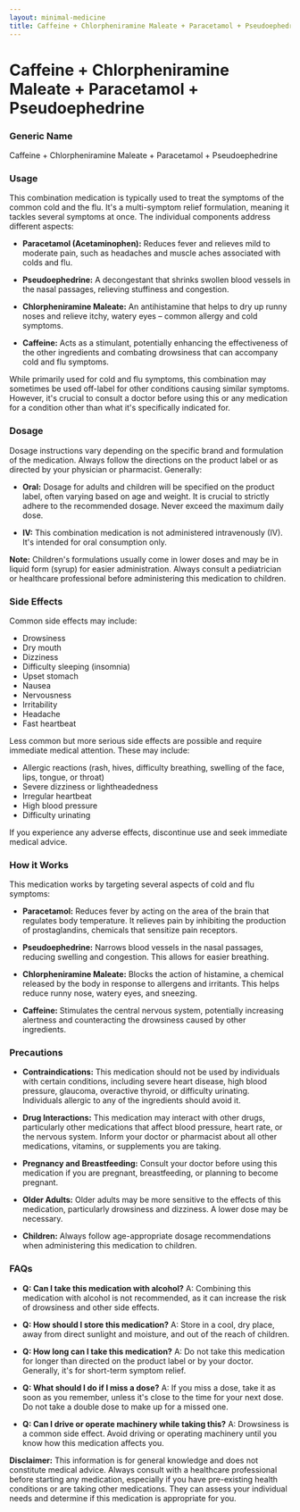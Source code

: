 ```yaml
---
layout: minimal-medicine
title: Caffeine + Chlorpheniramine Maleate + Paracetamol + Pseudoephedrine
---
```


# Caffeine + Chlorpheniramine Maleate + Paracetamol + Pseudoephedrine
### Generic Name
Caffeine + Chlorpheniramine Maleate + Paracetamol + Pseudoephedrine


### Usage

This combination medication is typically used to treat the symptoms of the common cold and the flu.  It's a multi-symptom relief formulation, meaning it tackles several symptoms at once.  The individual components address different aspects:

* **Paracetamol (Acetaminophen):**  Reduces fever and relieves mild to moderate pain, such as headaches and muscle aches associated with colds and flu.

* **Pseudoephedrine:** A decongestant that shrinks swollen blood vessels in the nasal passages, relieving stuffiness and congestion.

* **Chlorpheniramine Maleate:** An antihistamine that helps to dry up runny noses and relieve itchy, watery eyes – common allergy and cold symptoms.

* **Caffeine:** Acts as a stimulant, potentially enhancing the effectiveness of the other ingredients and combating drowsiness that can accompany cold and flu symptoms.

While primarily used for cold and flu symptoms, this combination may sometimes be used off-label for other conditions causing similar symptoms. However, it's crucial to consult a doctor before using this or any medication for a condition other than what it's specifically indicated for.


### Dosage

Dosage instructions vary depending on the specific brand and formulation of the medication.  Always follow the directions on the product label or as directed by your physician or pharmacist.  Generally:

* **Oral:**  Dosage for adults and children will be specified on the product label, often varying based on age and weight.  It is crucial to strictly adhere to the recommended dosage.  Never exceed the maximum daily dose.

* **IV:** This combination medication is not administered intravenously (IV).  It's intended for oral consumption only.

**Note:**  Children's formulations usually come in lower doses and may be in liquid form (syrup) for easier administration.  Always consult a pediatrician or healthcare professional before administering this medication to children.



### Side Effects

Common side effects may include:

* Drowsiness
* Dry mouth
* Dizziness
* Difficulty sleeping (insomnia)
* Upset stomach
* Nausea
* Nervousness
* Irritability
* Headache
* Fast heartbeat


Less common but more serious side effects are possible and require immediate medical attention. These may include:

* Allergic reactions (rash, hives, difficulty breathing, swelling of the face, lips, tongue, or throat)
* Severe dizziness or lightheadedness
* Irregular heartbeat
* High blood pressure
* Difficulty urinating


If you experience any adverse effects, discontinue use and seek immediate medical advice.


### How it Works

This medication works by targeting several aspects of cold and flu symptoms:

* **Paracetamol:**  Reduces fever by acting on the area of the brain that regulates body temperature. It relieves pain by inhibiting the production of prostaglandins, chemicals that sensitize pain receptors.

* **Pseudoephedrine:**  Narrows blood vessels in the nasal passages, reducing swelling and congestion.  This allows for easier breathing.

* **Chlorpheniramine Maleate:** Blocks the action of histamine, a chemical released by the body in response to allergens and irritants.  This helps reduce runny nose, watery eyes, and sneezing.

* **Caffeine:** Stimulates the central nervous system, potentially increasing alertness and counteracting the drowsiness caused by other ingredients.


### Precautions

* **Contraindications:** This medication should not be used by individuals with certain conditions, including severe heart disease, high blood pressure, glaucoma, overactive thyroid, or difficulty urinating.  Individuals allergic to any of the ingredients should avoid it.

* **Drug Interactions:** This medication may interact with other drugs, particularly other medications that affect blood pressure, heart rate, or the nervous system. Inform your doctor or pharmacist about all other medications, vitamins, or supplements you are taking.

* **Pregnancy and Breastfeeding:**  Consult your doctor before using this medication if you are pregnant, breastfeeding, or planning to become pregnant.

* **Older Adults:** Older adults may be more sensitive to the effects of this medication, particularly drowsiness and dizziness.  A lower dose may be necessary.

* **Children:** Always follow age-appropriate dosage recommendations when administering this medication to children.


### FAQs

* **Q: Can I take this medication with alcohol?** A:  Combining this medication with alcohol is not recommended, as it can increase the risk of drowsiness and other side effects.

* **Q: How should I store this medication?** A: Store in a cool, dry place, away from direct sunlight and moisture, and out of the reach of children.

* **Q: How long can I take this medication?** A:  Do not take this medication for longer than directed on the product label or by your doctor.  Generally, it's for short-term symptom relief.

* **Q: What should I do if I miss a dose?** A:  If you miss a dose, take it as soon as you remember, unless it's close to the time for your next dose.  Do not take a double dose to make up for a missed one.

* **Q: Can I drive or operate machinery while taking this?** A:  Drowsiness is a common side effect. Avoid driving or operating machinery until you know how this medication affects you.


**Disclaimer:** This information is for general knowledge and does not constitute medical advice.  Always consult with a healthcare professional before starting any medication, especially if you have pre-existing health conditions or are taking other medications.  They can assess your individual needs and determine if this medication is appropriate for you.
